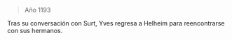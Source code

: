 > Año 1193

Tras su conversación con Surt, Yves regresa a Helheim para reencontrarse con sus hermanos.